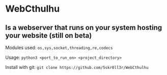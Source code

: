 # WebCthulhu
## Is a webserver that runs on your system hosting your website (still on beta)

Modules used: `os,sys,socket,threading,re,codecs`

Usage: `python3 <port_to_run_on> <project_directory>`

Install with git: `git clone https://github.com/5skr0ll3r/WebCthulhu`
